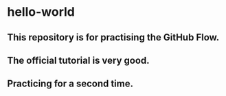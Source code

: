 # hello-world
## This repository is for practising the GitHub Flow.
## The official tutorial is very good.
## Practicing for a second time.
